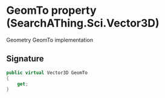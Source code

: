 # GeomTo property (SearchAThing.Sci.Vector3D)
Geometry GeomTo implementation

## Signature
```csharp
public virtual Vector3D GeomTo
{
    get;
}
```
